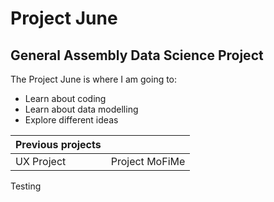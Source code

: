 # **Project June**
## General Assembly Data Science Project
The Project June is where I am going to:

* Learn about coding
* Learn about data modelling
* Explore different ideas

|Previous projects||
|-----------------|---------------|
|UX Project|Project MoFiMe|

Testing
